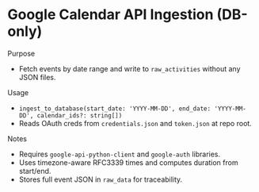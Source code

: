 # Google Calendar API Ingestion (DB-only)

Purpose
- Fetch events by date range and write to `raw_activities` without any JSON files.

Usage
- `ingest_to_database(start_date: 'YYYY-MM-DD', end_date: 'YYYY-MM-DD', calendar_ids?: string[])`
- Reads OAuth creds from `credentials.json` and `token.json` at repo root.

Notes
- Requires `google-api-python-client` and `google-auth` libraries.
- Uses timezone-aware RFC3339 times and computes duration from start/end.
- Stores full event JSON in `raw_data` for traceability.

